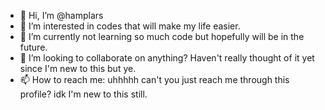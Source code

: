- 👋 Hi, I’m @hamplars
- 👀 I’m interested in codes that will make my life easier.
- 🌱 I’m currently not learning so much code but hopefully will be in the future.
- 💞️ I’m looking to collaborate on anything? Haven't really thought of it yet since I'm new to this but ye.
- 📫 How to reach me: uhhhhh can't you just reach me through this profile? idk I'm new to this still.

<!---
hamplars/hamplars is a ✨ special ✨ repository because its `README.md` (this file) appears on your GitHub profile.
You can click the Preview link to take a look at your changes.
--->
